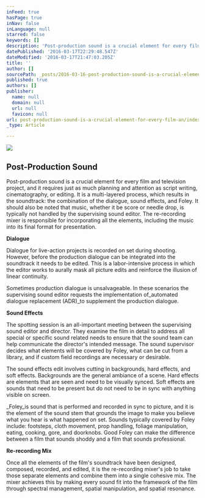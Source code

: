 ```yaml
---
inFeed: true
hasPage: true
inNav: false
inLanguage: null
starred: false
keywords: []
description: 'Post-production sound is a crucial element for every film and television project, and it requires just as much planning and attention as script writing, cinematography, or editing. It is a multi-layered process, which results in the soundtrack: the combination of the dialogue, sound effects, and Foley. It should also be noted that music, whether it be score or needle drop, is typically not handled by the supervising sound editor. The re-recording mixer is responsible for incorporating all the elements, including the music into its final format for presentation.'
datePublished: '2016-03-17T22:29:48.547Z'
dateModified: '2016-03-17T21:47:03.205Z'
title: ''
author: []
sourcePath: _posts/2016-03-16-post-production-sound-is-a-crucial-element-for-every-film-an.md
published: true
authors: []
publisher:
  name: null
  domain: null
  url: null
  favicon: null
url: post-production-sound-is-a-crucial-element-for-every-film-an/index.html
_type: Article

---
```

![](https://the-grid-user-content.s3-us-west-2.amazonaws.com/ac3505e8-266a-472f-a80f-067eb4b4872f.png)

## Post-Production Sound

Post-production sound is a crucial element for every film and television project, and it requires just as much planning and attention as script writing, cinematography, or editing. It is a multi-layered process, which results in the soundtrack: the combination of the dialogue, sound effects, and Foley. It should also be noted that music, whether it be score or needle drop, is typically not handled by the supervising sound editor. The re-recording mixer is responsible for incorporating all the elements, including the music into its final format for presentation.

**Dialogue**

Dialogue for live-action projects is recorded on set during shooting. However, before the production dialogue can be integrated into the soundtrack it needs to be edited. This is a labor-intensive process in which the editor works to aurally mask all picture edits and reinforce the illusion of linear continuity.  

Sometimes production dialogue is unsalvageable. In these scenarios the supervising sound editor requests the implementation of_automated dialogue replacement (ADR)_to supplement the production dialogue.

**Sound Effects**

The spotting session is an all-important meeting between the supervising sound editor and director. They examine the film in detail to address all special or specific sound related needs to ensure that the sound team can help communicate the director's intended message. The sound supervisor decides what elements will be covered by Foley, what can be cut from a library, and if custom field recordings are necessary or desirable.

The sound effects edit involves cutting in backgrounds, hard effects, and soft effects. Backgrounds are the general ambiance of a scene. Hard effects are elements that are seen and need to be visually synced. Soft effects are sounds that need to be present but do not need to be in sync with anything visible on screen.

_Foley_is sound that is performed and recorded in sync to picture, and it is the element of the sound stem that grounds the image to make you believe what you hear is what happened on set. Sounds typically covered by Foley include: footsteps, cloth movement, prop handling, foliage manipulation, eating, cooking, gore, and doorknobs. Good Foley can make the difference between a film that sounds shoddy and a film that sounds professional.

**Re-recording Mix**

Once all the elements of the film's soundtrack have been designed, composed, recorded, and edited, it is the re-recording mixer's job to take those separate elements and combine them into a single cohesive mix. The mixer achieves this by making every sound fit into the framework of the film through spectral management, spatial manipulation, and spatial resonance.